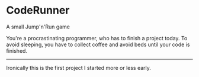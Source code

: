 CodeRunner
==========

A small Jump'n'Run game

You're a procrastinating programmer, who has to finish a project today.
To avoid sleeping, you have to collect coffee and avoid beds until your code
is finished.

----------

Ironically this is the first project I started more or less early.